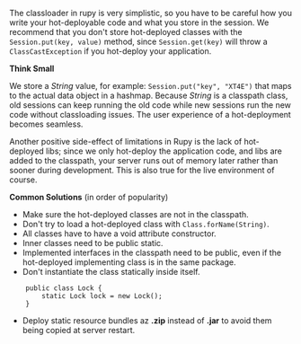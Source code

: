 The classloader in rupy is very simplistic, so you have to be careful how you write your hot-deployable code and what you store in the session. We recommend that you don't store hot-deployed classes with the `Session.put(key, value)` method, since `Session.get(key)` will throw a `ClassCastException` if you hot-deploy your application.

**Think Small**

We store a _String_ value, for example: `Session.put("key", "XT4E")` that maps to the actual data object in a hashmap. Because _String_ is a classpath class, old sessions can keep running the old code while new sessions run the new code without classloading issues. The user experience of a hot-deployment becomes seamless.

Another positive side-effect of limitations in Rupy is the lack of hot-deployed libs; since we only hot-deploy the application code, and libs are added to the classpath, your server runs out of memory later rather than sooner during development. This is also true for the live environment of course.

**Common Solutions** (in order of popularity)

  * Make sure the hot-deployed classes are not in the classpath.
  * Don't try to load a hot-deployed class with `Class.forName(String)`.
  * All classes have to have a void attribute constructor.
  * Inner classes need to be public static.
  * Implemented interfaces in the classpath need to be public, even if the hot-deployed implementing class is in the same package.
  * Don't instantiate the class statically inside itself.

```
    public class Lock {
        static Lock lock = new Lock();
    }
```

  * Deploy static resource bundles az **.zip** instead of **.jar** to avoid them being copied at server restart.